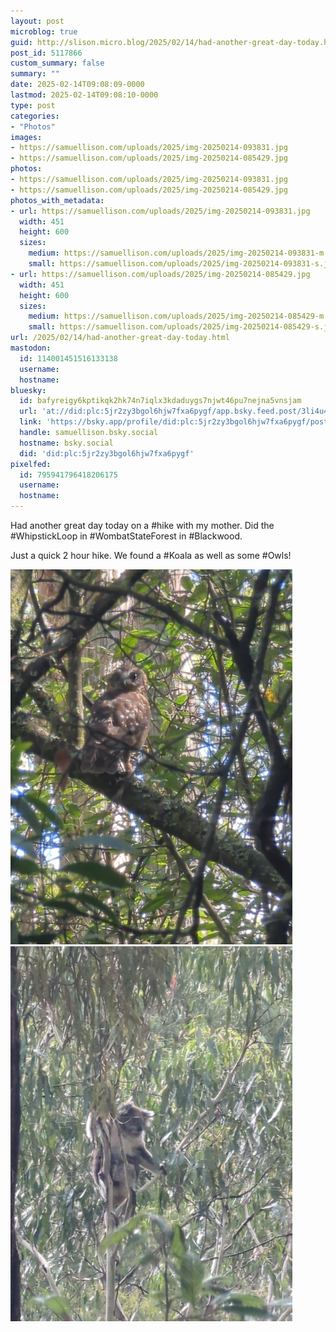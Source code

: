 ```yaml
---
layout: post
microblog: true
guid: http://slison.micro.blog/2025/02/14/had-another-great-day-today.html
post_id: 5117866
custom_summary: false
summary: ""
date: 2025-02-14T09:08:09-0000
lastmod: 2025-02-14T09:08:10-0000
type: post
categories:
- "Photos"
images:
- https://samuellison.com/uploads/2025/img-20250214-093831.jpg
- https://samuellison.com/uploads/2025/img-20250214-085429.jpg
photos:
- https://samuellison.com/uploads/2025/img-20250214-093831.jpg
- https://samuellison.com/uploads/2025/img-20250214-085429.jpg
photos_with_metadata:
- url: https://samuellison.com/uploads/2025/img-20250214-093831.jpg
  width: 451
  height: 600
  sizes:
    medium: https://samuellison.com/uploads/2025/img-20250214-093831-m.jpg
    small: https://samuellison.com/uploads/2025/img-20250214-093831-s.jpg
- url: https://samuellison.com/uploads/2025/img-20250214-085429.jpg
  width: 451
  height: 600
  sizes:
    medium: https://samuellison.com/uploads/2025/img-20250214-085429-m.jpg
    small: https://samuellison.com/uploads/2025/img-20250214-085429-s.jpg
url: /2025/02/14/had-another-great-day-today.html
mastodon:
  id: 114001451516133138
  username: 
  hostname: 
bluesky:
  id: bafyreigy6kptikqk2hk74n7iqlx3kdaduygs7njwt46pu7nejna5vnsjam
  url: 'at://did:plc:5jr2zy3bgol6hjw7fxa6pygf/app.bsky.feed.post/3li4u4axz522l'
  link: 'https://bsky.app/profile/did:plc:5jr2zy3bgol6hjw7fxa6pygf/post/3li4u4axz522l'
  handle: samuellison.bsky.social
  hostname: bsky.social
  did: 'did:plc:5jr2zy3bgol6hjw7fxa6pygf'
pixelfed:
  id: 795941796418206175
  username: 
  hostname: 
---
```

Had another great day today on a #hike with my mother. Did the #WhipstickLoop in #WombatStateForest in #Blackwood. 

Just a quick 2 hour hike. We found a #Koala as well as some #Owls!


<img src="uploads/2025/img-20250214-093831.jpg" width="451" height="600" alt="A close-up photograph of an owl perched on a branch at Whipstick Loop Walk in Blackwood, Victoria. The owl has large, round eyes and mottled brown and white feathers, blending into the natural surroundings of the bushland."><img src="uploads/2025/img-20250214-085429.jpg" width="451" height="600" alt="An image of a koala sitting in the fork of a eucalyptus tree at Whipstick Loop Walk in Blackwood, Victoria. The koala has grey fur, a round face with a black nose, and is calmly looking at the camera amidst green leaves.">
